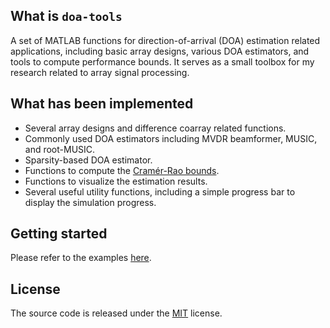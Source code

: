 ## What is `doa-tools`

A set of MATLAB functions for direction-of-arrival (DOA) estimation related
applications, including basic array designs, various DOA estimators, and tools
to compute performance bounds. It serves as a small toolbox for my research
related to array signal processing.

## What has been implemented

* Several array designs and difference coarray related functions.
* Commonly used DOA estimators including MVDR beamformer, MUSIC, and root-MUSIC.
* Sparsity-based DOA estimator.
* Functions to compute the [Cramér-Rao bounds](https://en.wikipedia.org/wiki/Cram%C3%A9r%E2%80%93Rao_bound).
* Functions to visualize the estimation results.
* Several useful utility functions, including a simple progress bar to display
  the simulation progress.

## Getting started

Please refer to the examples [here](exampls/).

## License

The source code is released under the [MIT](LICENSE.md) license.
